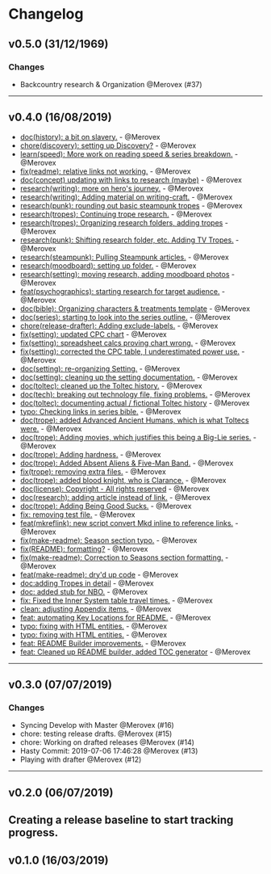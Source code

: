 # Changelog

## v0.5.0 (31/12/1969)
### Changes

- Backcountry research & Organization @Merovex (#37)

---

## v0.4.0 (16/08/2019)
- [doc(history): a bit on slavery.](https://github.com/Merovex/stranded-series/commit/660c617bdd19f471a605f47136070122a798e61f) - @Merovex
- [chore(discovery): setting up Discovery?](https://github.com/Merovex/stranded-series/commit/6bef933660372dbb8643b5f11a3c40243d6123b5) - @Merovex
- [learn(speed): More work on reading speed & series breakdown.](https://github.com/Merovex/stranded-series/commit/dcac3646d0059d886dd2a7ab2af43509213e2c31) - @Merovex
- [fix(readme): relative links not working.](https://github.com/Merovex/stranded-series/commit/18becfe8473272854116b9e5feddad5665c14126) - @Merovex
- [doc(concept) updating with links to research (maybe)](https://github.com/Merovex/stranded-series/commit/a174abc93d9b20488235ac63c4b7e6470899523d) - @Merovex
- [research(writing): more on hero's journey.](https://github.com/Merovex/stranded-series/commit/5a42896a79af44a492df4e5ddb4a46ea7e4062ec) - @Merovex
- [research(writing): Adding material on writing-craft.](https://github.com/Merovex/stranded-series/commit/f81d98a85eb1c7e398a1f9957ca30164d3a3d025) - @Merovex
- [research(punk): rounding out basic steampunk tropes](https://github.com/Merovex/stranded-series/commit/56809e3af5f0e84f70cd8dd08b1aa00087a78062) - @Merovex
- [research(tropes): Continuing trope research.](https://github.com/Merovex/stranded-series/commit/80a10f765ef75c6f89377622ffa7f7436ca3360e) - @Merovex
- [research(tropes): Organizing research folders, adding tropes](https://github.com/Merovex/stranded-series/commit/da963a73cfabe5dd57ca1f13a1c36f2687c7168e) - @Merovex
- [research(punk): Shifting research folder, etc. Adding TV Tropes.](https://github.com/Merovex/stranded-series/commit/3905d31a431669a1195ac44ad9e17b15e50ea4bd) - @Merovex
- [research(steampunk): Pulling Steampunk articles.](https://github.com/Merovex/stranded-series/commit/67ca756fb39ec5d1dcf3024aa60d89cfc6a3b1d8) - @Merovex
- [research(moodboard): setting up folder.](https://github.com/Merovex/stranded-series/commit/815b5895daeeb06b44b47f75ade3969d32734831) - @Merovex
- [research(setting): moving research, adding moodboard photos](https://github.com/Merovex/stranded-series/commit/0629390203fb867f0a6adcc900c0012b9dddfa57) - @Merovex
- [feat(psychographics): starting research for target audience.](https://github.com/Merovex/stranded-series/commit/693b179be36114d5cf896d316845acc0e8a588a7) - @Merovex
- [doc(bible): Organizing characters & treatments template](https://github.com/Merovex/stranded-series/commit/f7b0688ec6bc1a4327c7f7ee6ceb429ce0243488) - @Merovex
- [doc(series): starting to look into the series outline.](https://github.com/Merovex/stranded-series/commit/98536ec42730cba5a05cfcc6f0925733325cacde) - @Merovex
- [chore(release-drafter): Adding exclude-labels.](https://github.com/Merovex/stranded-series/commit/9bf71aa3c139832961e581d45b9ddae605665d12) - @Merovex
- [fix(setting): updated CPC chart](https://github.com/Merovex/stranded-series/commit/41889cb93e4332a7113dcf9d88547076b6821875) - @Merovex
- [fix(setting): spreadsheet calcs proving chart wrong.](https://github.com/Merovex/stranded-series/commit/3fb2670a4050bb4ccac12d920a7de091aea0b15b) - @Merovex
- [fix(setting): corrected the CPC table, I underestimated power use.](https://github.com/Merovex/stranded-series/commit/fb6e997c3fbfd6c1aab267d04c61e87ed1ddfb36) - @Merovex
- [doc(setting): re-organizing Setting.](https://github.com/Merovex/stranded-series/commit/f2a1e6275a1d9b06d936470f943df7ac238b1577) - @Merovex
- [doc(setting): cleaning up the setting documentation.](https://github.com/Merovex/stranded-series/commit/284b011787bbd4e52338d147701ab41f6c970eec) - @Merovex
- [doc(toltec): cleaned up the Toltec history.](https://github.com/Merovex/stranded-series/commit/36fc20488428ee8b5cddbbd29e8f4d355c8f03d3) - @Merovex
- [doc(tech): breaking out technology file, fixing problems.](https://github.com/Merovex/stranded-series/commit/b0a1d4dfbeac09af90a14462a334d35eefdbffce) - @Merovex
- [doc(toltec): documenting actual / fictional Toltec history](https://github.com/Merovex/stranded-series/commit/8cce3fc12189694824a2645fb48a85463833b01e) - @Merovex
- [typo: Checking links in series bible.](https://github.com/Merovex/stranded-series/commit/1ee8989693f431a0c075cb2b53c88fc6a264ca25) - @Merovex
- [doc(trope): added Advanced Ancient Humans, which is what Toltecs were.](https://github.com/Merovex/stranded-series/commit/f014a639f953a9ba87e32ad1b68eb76e893df036) - @Merovex
- [doc(trope): Adding movies, which justifies this being a Big-Lie series.](https://github.com/Merovex/stranded-series/commit/1a127927eb433955a3aaeb8d976fe783936e5ac8) - @Merovex
- [doc(trope): Adding hardness.](https://github.com/Merovex/stranded-series/commit/c6db5152cac7c537bb09ac127d66949f35c6546e) - @Merovex
- [doc(trope): Added Absent Aliens & Five-Man Band.](https://github.com/Merovex/stranded-series/commit/bd5460c9a84e4f89bf931026acd6bef0b6019712) - @Merovex
- [fix(trope): removing extra files.](https://github.com/Merovex/stranded-series/commit/b4eb914af6f0f65f4f47076ee74f6408ae202abd) - @Merovex
- [doc(trope): added blood knight, who is Clarance.](https://github.com/Merovex/stranded-series/commit/9fbb74873c13827c6bef657b352984e61acbe241) - @Merovex
- [doc(license): Copyright - All rights reserved](https://github.com/Merovex/stranded-series/commit/8da017150a95bf20de2591d0f3c2913e222add8b) - @Merovex
- [doc(research): adding article instead of link.](https://github.com/Merovex/stranded-series/commit/963dd928a9ceaec8243361acd783f280d4482565) - @Merovex
- [doc(trope): Adding Being Good Sucks.](https://github.com/Merovex/stranded-series/commit/72aa57d542c09067fa0ac2d29dabbea49359e53e) - @Merovex
- [fix: removing test file.](https://github.com/Merovex/stranded-series/commit/98d7333de980c12320fd30eef0cfaa973fdca16a) - @Merovex
- [feat(mkreflink): new script convert Mkd inline to reference links.](https://github.com/Merovex/stranded-series/commit/af63ba8ae3d9ba9bba924c9d67aafffabd3a33ca) - @Merovex
- [fix(make-readme): Season section typo.](https://github.com/Merovex/stranded-series/commit/7ca4b3423530600c68e8311ee60f04d9bfdbc712) - @Merovex
- [fix(README): formatting?](https://github.com/Merovex/stranded-series/commit/c365f15e1003b31a10eabf974460ec6c62659fcb) - @Merovex
- [fix(make-readme): Correction to Seasons section formatting.](https://github.com/Merovex/stranded-series/commit/d404fbcfa488cee9b4111464c0c44244c8cc8b31) - @Merovex
- [feat(make-readme): dry'd up code](https://github.com/Merovex/stranded-series/commit/3619b9e84ee6995c5eb68b7dafee4cefb2d44a4e) - @Merovex
- [doc:adding Tropes in detail](https://github.com/Merovex/stranded-series/commit/859bdd6984c88a9518e8f4b08f9c2c3e77ca5d01) - @Merovex
- [doc: added stub for NBO.](https://github.com/Merovex/stranded-series/commit/796a905a60240517589dca70473a43be1887d56a) - @Merovex
- [fix: Fixed the Inner System table travel times.](https://github.com/Merovex/stranded-series/commit/1411d6f0789da6afdbb1433a1931e493aabe4c44) - @Merovex
- [clean: adjusting Appendix items.](https://github.com/Merovex/stranded-series/commit/0b646696dba1c3cb259e0e120bba6c4ef21aa8ed) - @Merovex
- [feat: automating Key Locations for README.](https://github.com/Merovex/stranded-series/commit/eafe271836afe436adbd804e4e8f36230027ea37) - @Merovex
- [typo: fixing with HTML entities.](https://github.com/Merovex/stranded-series/commit/87a65f8aa899be626428c938fef493f35df0ae09) - @Merovex
- [typo: fixing with HTML entities.](https://github.com/Merovex/stranded-series/commit/df9e0e89e6ed82b1001696a55ac2f5279607ee86) - @Merovex
- [feat: README Builder improvements.](https://github.com/Merovex/stranded-series/commit/9c9170d7c47071f6c48c8bf347ccd58972b3e9b5) - @Merovex
- [feat: Cleaned up README builder, added TOC generator](https://github.com/Merovex/stranded-series/commit/d0456d9f283775cbba3657114f3f9fc0f9609c99) - @Merovex

---

## v0.3.0 (07/07/2019)
### Changes

- Syncing Develop with Master @Merovex (#16)
- chore: testing release drafts. @Merovex (#15)
- chore: Working on drafted releases @Merovex (#14)
- Hasty Commit: 2019-07-06 17:46:28 @Merovex (#13)
- Playing with drafter @Merovex (#12)

---

## v0.2.0 (06/07/2019)
Creating a release baseline to start tracking progress.
---

## v0.1.0 (16/03/2019)
